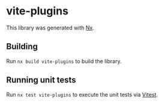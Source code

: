 # vite-plugins

This library was generated with [Nx](https://nx.dev).

## Building

Run `nx build vite-plugins` to build the library.

## Running unit tests

Run `nx test vite-plugins` to execute the unit tests via [Vitest](https://vitest.dev/).
